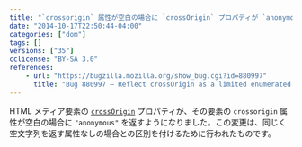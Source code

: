 ```yaml
---
title: "`crossorigin` 属性が空白の場合に `crossOrigin` プロパティが `anonymous` を返すようになりました"
date: "2014-10-17T22:50:44-04:00"
categories: ["dom"]
tags: []
versions: ["35"]
cclicense: "BY-SA 3.0"
references:
    - url: "https://bugzilla.mozilla.org/show_bug.cgi?id=880997"
      title: "Bug 880997 – Reflect crossOrigin as a limited enumerated attribute"
---
```

HTML メディア要素の [`crossOrigin`](https://developer.mozilla.org/docs/Web/HTML/CORS_settings_attributes) プロパティが、その要素の `crossorigin` 属性が空白の場合に `"anonymous"` を返すようになりました。この変更は、同じく空文字列を返す属性なしの場合との区別を付けるために行われたものです。
